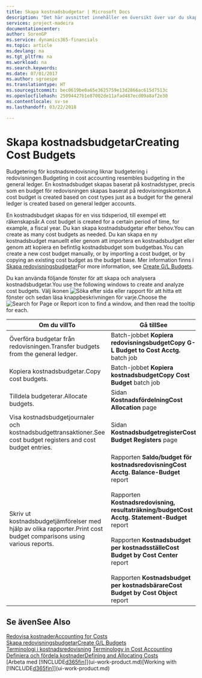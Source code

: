 ```yaml
---
title: Skapa kostnadsbudgetar | Microsoft Docs
description: "Det här avsnittet innehåller en översikt över var du skapar och analyserar kostnadsbudgetar."
services: project-madeira
documentationcenter: 
author: SorenGP
ms.service: dynamics365-financials
ms.topic: article
ms.devlang: na
ms.tgt_pltfrm: na
ms.workload: na
ms.search.keywords: 
ms.date: 07/01/2017
ms.author: sgroespe
ms.translationtype: HT
ms.sourcegitcommit: bec0619be0a65e3625759e13d2866ac615d7513c
ms.openlocfilehash: 25094427b1e87002de11afad487ecd09a8af2e30
ms.contentlocale: sv-se
ms.lasthandoff: 03/22/2018

---
```

# <a name="creating-cost-budgets"></a><span data-ttu-id="a3bb2-103">Skapa kostnadsbudgetar</span><span class="sxs-lookup"><span data-stu-id="a3bb2-103">Creating Cost Budgets</span></span>
<span data-ttu-id="a3bb2-104">Budgetering för kostnadsredovisning liknar budgetering i redovisningen.</span><span class="sxs-lookup"><span data-stu-id="a3bb2-104">Budgeting in cost accounting resembles budgeting in the general ledger.</span></span> <span data-ttu-id="a3bb2-105">En kostnadsbudget skapas baserat på kostnadstyper, precis som en budget för redovisningen skapas baserat på redovisningskonton.</span><span class="sxs-lookup"><span data-stu-id="a3bb2-105">A cost budget is created based on cost types just as a budget for the general ledger is created based on general ledger accounts.</span></span>  

<span data-ttu-id="a3bb2-106">En kostnadsbudget skapas för en viss tidsperiod, till exempel ett räkenskapsår.</span><span class="sxs-lookup"><span data-stu-id="a3bb2-106">A cost budget is created for a certain period of time, for example, a fiscal year.</span></span> <span data-ttu-id="a3bb2-107">Du kan skapa kostnadsbudgetar efter behov.</span><span class="sxs-lookup"><span data-stu-id="a3bb2-107">You can create as many cost budgets as needed.</span></span> <span data-ttu-id="a3bb2-108">Du kan skapa en ny kostnadsbudget manuellt eller genom att importera en kostnadsbudget eller genom att kopiera en befintlig kostnadsbudget som budgetbas.</span><span class="sxs-lookup"><span data-stu-id="a3bb2-108">You can create a new cost budget manually, or by importing a cost budget, or by copying an existing cost budget as the budget base.</span></span> <span data-ttu-id="a3bb2-109">Mer information finns i [Skapa redovisningsbudgetar](finance-how-create-budgets.md)</span><span class="sxs-lookup"><span data-stu-id="a3bb2-109">For more information, see [Create G/L Budgets](finance-how-create-budgets.md).</span></span>

<span data-ttu-id="a3bb2-110">Du kan använda följande fönster för att skapa och analysera kostnadsbudgetar.</span><span class="sxs-lookup"><span data-stu-id="a3bb2-110">You use the following windows to create and analyze cost budgets.</span></span> <span data-ttu-id="a3bb2-111">Välj ikonen ![Söka efter sida eller rapport](media/ui-search/search_small.png "Ikonen Söka efter sida eller rapport") för att hitta ett fönster och sedan läsa knappbeskrivningen för varje.</span><span class="sxs-lookup"><span data-stu-id="a3bb2-111">Choose the ![Search for Page or Report](media/ui-search/search_small.png "Search for Page or Report icon") icon to find a window, and then read the tooltip for each.</span></span>

|<span data-ttu-id="a3bb2-112">Om du vill</span><span class="sxs-lookup"><span data-stu-id="a3bb2-112">To</span></span>|<span data-ttu-id="a3bb2-113">Gå till</span><span class="sxs-lookup"><span data-stu-id="a3bb2-113">See</span></span>|  
|--------|---------|  
|<span data-ttu-id="a3bb2-114">Överföra budgetar från redovisningen.</span><span class="sxs-lookup"><span data-stu-id="a3bb2-114">Transfer budgets from the general ledger.</span></span>|<span data-ttu-id="a3bb2-115">Batch-jobbet **Kopiera redovisningsbudget**</span><span class="sxs-lookup"><span data-stu-id="a3bb2-115">**Copy G-L Budget to Cost Acctg.** batch job</span></span>|  
|<span data-ttu-id="a3bb2-116">Kopiera kostnadsbudgetar.</span><span class="sxs-lookup"><span data-stu-id="a3bb2-116">Copy cost budgets.</span></span>|<span data-ttu-id="a3bb2-117">Batch-jobbet **Kopiera kostnadsbudget**</span><span class="sxs-lookup"><span data-stu-id="a3bb2-117">**Copy Cost Budget** batch job</span></span>|  
|<span data-ttu-id="a3bb2-118">Tilldela budgeterar.</span><span class="sxs-lookup"><span data-stu-id="a3bb2-118">Allocate budgets.</span></span>|<span data-ttu-id="a3bb2-119">Sidan **Kostnadsfördelning**</span><span class="sxs-lookup"><span data-stu-id="a3bb2-119">**Cost Allocation** page</span></span>|  
|<span data-ttu-id="a3bb2-120">Visa kostnadsbudgetjournaler och kostnadsbudgettransaktioner.</span><span class="sxs-lookup"><span data-stu-id="a3bb2-120">See cost budget registers and cost budget entries.</span></span>|<span data-ttu-id="a3bb2-121">Sidan **Kostnadsbudgetregister**</span><span class="sxs-lookup"><span data-stu-id="a3bb2-121">**Cost Budget Registers** page</span></span>|  
|<span data-ttu-id="a3bb2-122">Skriv ut kostnadsbudgetjämförelser med hjälp av olika rapporter.</span><span class="sxs-lookup"><span data-stu-id="a3bb2-122">Print cost budget comparisons using various reports.</span></span>|<span data-ttu-id="a3bb2-123">Rapporten **Saldo/budget för kostnadsredovisning**</span><span class="sxs-lookup"><span data-stu-id="a3bb2-123">**Cost Acctg. Balance-Budget** report</span></span><br /><br /> <span data-ttu-id="a3bb2-124">Rapporten **Kostnadsredovisning, resultaträkning/budget**</span><span class="sxs-lookup"><span data-stu-id="a3bb2-124">**Cost Acctg. Statement-Budget** report</span></span><br /><br /> <span data-ttu-id="a3bb2-125">Rapporten **Kostnadsbudget per kostnadsställe**</span><span class="sxs-lookup"><span data-stu-id="a3bb2-125">**Cost Budget by Cost Center** report</span></span><br /><br /> <span data-ttu-id="a3bb2-126">Rapporten **Kostnadsbudget per kostnadsbärare**</span><span class="sxs-lookup"><span data-stu-id="a3bb2-126">**Cost Budget by Cost Object** report</span></span>|  

## <a name="see-also"></a><span data-ttu-id="a3bb2-127">Se även</span><span class="sxs-lookup"><span data-stu-id="a3bb2-127">See Also</span></span>  
[<span data-ttu-id="a3bb2-128">Redovisa kostnader</span><span class="sxs-lookup"><span data-stu-id="a3bb2-128">Accounting for Costs</span></span>](finance-manage-cost-accounting.md)  
[<span data-ttu-id="a3bb2-129">Skapa redovisningsbudgetar</span><span class="sxs-lookup"><span data-stu-id="a3bb2-129">Create G/L Budgets</span></span>](finance-how-create-budgets.md)  
<span data-ttu-id="a3bb2-130">[Terminologi i kostnadsredovisning](finance-terminology-in-cost-accounting.md) </span><span class="sxs-lookup"><span data-stu-id="a3bb2-130">[Terminology in Cost Accounting](finance-terminology-in-cost-accounting.md) </span></span>  
[<span data-ttu-id="a3bb2-131">Definiera och fördela kostnader</span><span class="sxs-lookup"><span data-stu-id="a3bb2-131">Defining and Allocating Costs</span></span>](finance-define-and-allocate-costs.md)  
<span data-ttu-id="a3bb2-132">[Arbeta med [!INCLUDE[d365fin](includes/d365fin_md.md)]](ui-work-product.md)</span><span class="sxs-lookup"><span data-stu-id="a3bb2-132">[Working with [!INCLUDE[d365fin](includes/d365fin_md.md)]](ui-work-product.md)</span></span>

